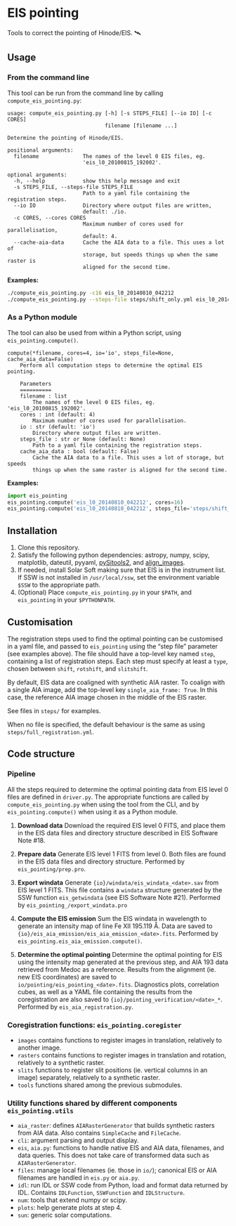 # EIS pointing

Tools to correct the pointing of Hinode/EIS. 🛰

## Usage

### From the command line

This tool can be run from the command line by calling
`compute_eis_pointing.py`:

~~~
usage: compute_eis_pointing.py [-h] [-s STEPS_FILE] [--io IO] [-c CORES]
                               filename [filename ...]

Determine the pointing of Hinode/EIS.

positional arguments:
  filename              The names of the level 0 EIS files, eg.
                        'eis_l0_20100815_192002'.

optional arguments:
  -h, --help            show this help message and exit
  -s STEPS_FILE, --steps-file STEPS_FILE
                        Path to a yaml file containing the registration steps.
  --io IO               Directory where output files are written,
						default: ./io.
  -c CORES, --cores CORES
                        Maximum number of cores used for parallelisation,
                        default: 4.
  --cache-aia-data      Cache the AIA data to a file. This uses a lot of
                        storage, but speeds things up when the same raster is
                        aligned for the second time.
~~~

**Examples:**

~~~bash
./compute_eis_pointing.py -c16 eis_l0_20140810_042212
./compute_eis_pointing.py --steps-file steps/shift_only.yml eis_l0_20140810_042212
~~~

### As a Python module

The tool can also be used from within a Python script, using
`eis_pointing.compute()`.

~~~
compute(*filename, cores=4, io='io', steps_file=None, cache_aia_data=False)
    Perform all computation steps to determine the optimal EIS pointing.

    Parameters
    ==========
    filename : list
        The names of the level 0 EIS files, eg. 'eis_l0_20100815_192002'.
    cores : int (default: 4)
        Maximum number of cores used for parallelisation.
    io : str (default: 'io')
        Directory where output files are written.
    steps_file : str or None (default: None)
        Path to a yaml file containing the registration steps.
    cache_aia_data : bool (default: False)
        Cache the AIA data to a file. This uses a lot of storage, but speeds
        things up when the same raster is aligned for the second time.
~~~

**Examples:**

~~~python
import eis_pointing
eis_pointing.compute('eis_l0_20140810_042212', cores=16)
eis_pointing.compute('eis_l0_20140810_042212', steps_file='steps/shift_only.yml')
~~~

## Installation

1. Clone this repository.
2. Satisfy the following python dependencies: astropy, numpy, scipy,
   matplotlib, dateutil, pyyaml, [pySitools2], and [align_images].
3. If needed, install Solar Soft making sure that EIS is in the instrument list. If SSW
   is not installed in `/usr/local/ssw`, set the environment variable `$SSW` to
   the appropriate path.
4. (Optional) Place `compute_eis_pointing.py` in your `$PATH`, and
   `eis_pointing` in your `$PYTHONPATH`.

[pySitools2]: http://medocias.github.io/pySitools2_1.0/
[align_images]: https://git.ias.u-psud.fr/gpelouze/align_images

## Customisation

The registration steps used to find the optimal pointing can be customised in a
yaml file, and passed to `eis_pointing` using the “step file” parameter (see
examples above). The file should have a top-level key named `step`, containing
a list of registration steps. Each step must specify at least a `type`, chosen
between `shift`, `rotshift`, and `slitshift`.

By default, EIS data are coaligned with synthetic AIA raster. To coalign with a
single AIA image, add the top-level key `single_aia_frame: True`. In this case,
the reference AIA image chosen in the middle of the EIS raster.

See files in `steps/` for examples.

When no file is specified, the default behaviour is the same as using
`steps/full_registration.yml`.

## Code structure

### Pipeline

All the steps required to determine the optimal pointing data from EIS level 0
files are defined in `driver.py`. The appropriate functions are called by
`compute_eis_pointing.py` when using the tool from the CLI, and by
`eis_pointing.compute()` when using it as a Python module.

1. **Download data** Download the required EIS level 0 FITS, and place them in
   the EIS data files and directory structure described in EIS Software
   Note #18.

2. **Prepare data** Generate EIS level 1 FITS from level 0. Both files are
   found in the EIS data files and directory structure. Performed by
   `eis_pointing/prep.pro`.

3. **Export windata** Generate `{io}/windata/eis_windata_<date>.sav` from EIS
   level 1 FITS. This file contains a `windata` structure generated by the SSW
   function `eis_getwindata` (see EIS Software Note #21). Performed by
   `eis_pointing_/export_windata.pro` 

4. **Compute the EIS emission** Sum the EIS windata in wavelength to generate
   an intensity map of line Fe XII 195.119 Å. Data are saved to
   `{io}/eis_aia_emission/eis_aia_emission_<date>.fits`. Performed by
   `eis_pointing.eis_aia_emission.compute()`.

5. **Determine the optimal pointing** Determine the optimal pointing for EIS
   using the intensity map generated at the previous step, and AIA 193 data
   retrieved from Medoc as a reference.  Results from the alignment (ie. new
   EIS coordinates) are saved to `io/pointing/eis_pointing_<date>.fits`.
   Diagnostics plots, correlation cubes, as well as a YAML file containing the
   results from the coregistration are also saved to
   `{io}/pointing_verification/<date>_*`.  Performed by
   `eis_aia_registration.py`.

### Coregistration functions: `eis_pointing.coregister`

- `images` contains functions to register images in translation, relatively to
  another image.
- `rasters` contains functions to register images in translation and rotation,
  relatively to a synthetic raster.
- `slits` functions to register slit positions (ie. vertical columns in an
  image) separately, relatively to a synthetic raster.
- `tools` functions shared among the previous submodules.

### Utility functions shared by different components `eis_pointing.utils`

- `aia_raster`: defines `AIARasterGenerator` that builds synthetic rasters
  from AIA data. Also contains `SimpleCache` and `FileCache`.
- `cli`: argument parsing and output display.
- `eis`, `aia.py`: functions to handle native EIS and AIA data, filenames,
  and data queries. This does not take care of transformed data such as
  `AIARasterGenerator`.
- `files`: manage local filenames (ie. those in `io/`); canonical EIS or AIA
  filenames are handled in `eis.py` or `aia.py`.
- `idl`: run IDL or SSW code from Python, load and format data returned by
  IDL. Contains `IDLFunction`, `SSWFunction` and `IDLStructure`.
- `num`: tools that extend numpy or scipy.
- `plots`: help generate plots at step 4.
- `sun`: generic solar computations.
